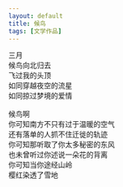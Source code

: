 ```yaml
---
layout: default
title: 候鸟
tags: [文学作品]
---
```

<pre class="poem">
三月
候鸟向北归去
飞过我的头顶
如同穿越夜空的流星
如同掠过梦境的爱情

候鸟啊
你可知南方不只有过于温暖的空气
还有落单的人抓不住迁徙的轨迹
你可知那听取了你太多秘密的东风
也未曾听过你述说一朵花的背离
你可知当你途经山岭
樱红染透了雪地
</pre>